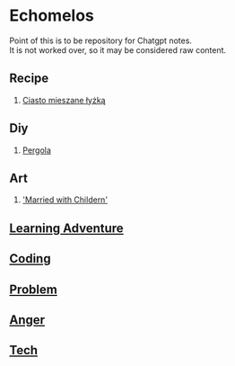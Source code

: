 # Echomelos

Point of this is to be repository for Chatgpt notes.  
It is not worked over, so it may be considered raw content.

## Recipe

1. [Ciasto mieszane łyżką](Ciasto_Proste.md)

## Diy

1. [Pergola](Pergola.md)

## Art

1. ['Married with Childern'](Married_Show.md)

## [Learning Adventure](Learning_Adventure/index.md)

## [Coding](Coding/index.md)

## [Problem](Problem/index.md)

## [Anger](Anger/index.md)

## [Tech](Tech/index.md)
